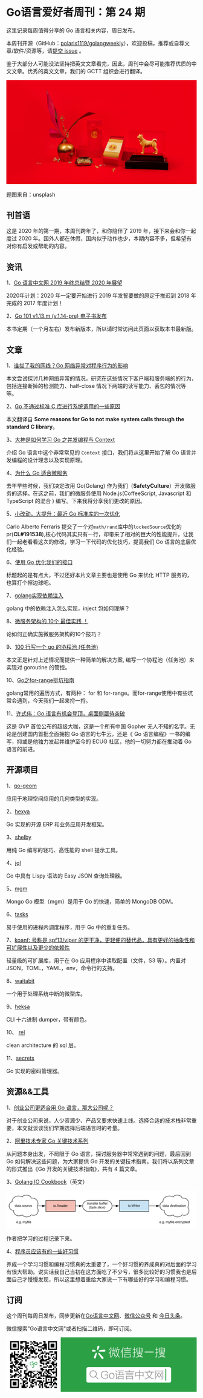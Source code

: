 # Go语言爱好者周刊：第 24 期

这里记录每周值得分享的 Go 语言相关内容，周日发布。

本周刊开源（GitHub：[polaris1119/golangweekly](https://github.com/polaris1119/golangweekly)），欢迎投稿，推荐或自荐文章/软件/资源等，请[提交 issue](https://github.com/polaris1119/golangweekly/issues) 。

鉴于大部分人可能没法坚持把英文文章看完，因此，周刊中会尽可能推荐优质的中文文章。优秀的英文文章，我们的 GCTT 组织会进行翻译。

![](imgs/issue024/cover.jpeg)

题图来自：unsplash


## 刊首语

这是 2020 年的第一期，本周刊跨年了，和你陪伴了 2019 年，接下来会和你一起度过 2020 年。国外人都在休假，国内似乎动作也少，本期内容不多，但希望有对你有启发或帮助的内容。

## 资讯

1、[Go 语言中文网 2019 年终总结暨 2020 年展望](https://mp.weixin.qq.com/s/QzbQH0X04B8pa4e34XSISA)

2020年计划：2020 年一定要开始进行 2019 年发誓要做的原定于推迟到 2018 年完成的 2017 年度计划！

2、[Go 101 v1.13.m (v.1.14-pre) 电子书发布](https://github.com/golang101/golang101/releases)

本书定期（一个月左右）发布新版本，所以请时常访问此页面以获取本书最新版。

## 文章

1、[谁拔了我的网线？Go 网络异常对程序行为的影响](https://mp.weixin.qq.com/s/xXTsroriaub61Sjx8LuHKA)

本文尝试探讨几种网络异常的情况，研究在这些情况下客户端和服务端的的行为，包括连接断掉的检测能力、half-close 情况下两端的读写能力、丢包的情况等等。

2、[Go 不通过标准 C 库进行系统调用的一些原因](https://mp.weixin.qq.com/s/Ry1-ke62GXWNoN-4dUjKeQ)

本文翻译自 **Some reasons for Go to not make system calls through the standard C library**。

3、[大神是如何学习 Go 之并发编程与 Context](https://mp.weixin.qq.com/s/fRb4G74LW-es87jxWkiByw)

介绍 Go 语言中这个非常常见的 `Context` 接口，我们将从这里开始了解 Go 语言并发编程的设计理念以及实现原理。

4、[为什么 Go 适合微服务](https://mp.weixin.qq.com/s/ypR0CM32I2Z1unVwrFZ2hQ)

去年早些时候，我们决定改用 Go(Golang) 作为我们（**SafetyCulture**）开发微服务的选择。在这之前，我们的微服务使用 Node.js(CoffeeScript, Javascript 和 TypeScript 的混合 ) 编写。下来我将分享我们更改的原因。

5、[小改动，大提升：最近 Go 标准库的一次优化](https://mp.weixin.qq.com/s/ipVRZOEJwaUXt2HE8kx2Lg)

Carlo Alberto Ferraris 提交了一个对`math/rand`库中的`lockedSource`优化的 pr(**CL#191538**),核心代码其实只有一行，却带来了相对的巨大的性能提升，让我们一起老看看这次的修改，学习一下代码的优化技巧，提高我们 Go 语言的底层优化经验。

6、[使用 Go 优化我们的接口](https://juejin.im/post/5e09e2d16fb9a016536ed0e5)

标题起的是有点大，不过还好本片文章主要也是使用 Go 来优化 HTTP 服务的，也算打个擦边球吧。

7、[golang实现依赖注入](https://mp.weixin.qq.com/s/CYT4v-s_ouAGSrUI_j4Ecw)

golang 中的依赖注入怎么实现，inject 包如何理解？

8、[微服务架构的 10个 最佳实践 ！](https://mp.weixin.qq.com/s/-N_PC6t1iMAu3OgEKGOg1g)

论如何正确实施微服务架构的10个技巧？

9、[100 行写一个 go 的协程池 (任务池)](https://segmentfault.com/a/1190000021468353)

本文正是针对上述情况而提供一种简单的解决方案, 编写一个协程池（任务池）来实现对 goroutine 的管控。

10、[Go之for-range排坑指南](http://blog.newbmiao.com/2020/01/03/dig101-golang-for-range.html)

golang常用的遍历方式，有两种： for 和 for-range。而for-range使用中有些坑常会遇到，今天我们一起来捋一捋。

11、[许式伟：Go 语言有机会登顶，桌面侧亟待突破](https://mp.weixin.qq.com/s/PFvl0CNEyN7uTebxPj5O9g)

这是 GVP 首位公布的超级大咖，这是一个所有中国 Gopher 无人不知的名字。无论是创建国内首批全面拥抱 Go 语言的七牛云，还是《 Go 语言编程》一书的编写，抑或是他独力发起并维护至今的 ECUG 社区，他的一切努力都在推动着 Go 语言的前进。

## 开源项目

1、[go-geom](https://github.com/twpayne/go-geom)

应用于地理空间应用的几何类型的实现。

2、[hexya](https://github.com/hexya-erp/hexya)

Go 实现的开源 ERP 和业务应用开发框架。

3、[shelby](https://github.com/athul/shelby)

用纯 Go 编写的轻巧、高性能的 shell 提示工具。

4、[jql](https://github.com/cube2222/jql)

Go 中具有 Lispy 语法的 Easy JSON 查询处理器。

5、[mgm](https://github.com/kamva/mgm)

Mongo Go 模型（mgm）是用于 Go 的快速，简单的 MongoDB ODM。

6、[tasks](https://github.com/madflojo/tasks)

易于使用的进程内调度程序，用于 Go 中的重复任务。

7、[koanf: 号称是 spf13/viper 的更干净，更轻便的替代品，具有更好的抽象性和可扩展性以及更少的依赖性](https://github.com/knadh/koanf)

轻量级的可扩展库，用于在 Go 应用程序中读取配置（文件，S3 等）。内置对 JSON，TOML，YAML，env，命令行的支持。

8、[waitabit](https://github.com/heartwilltell/waitabit)

一个用于处理系统中断的微型库。

9、[heksa](https://github.com/raspi/heksa)

CLI 十六进制 dumper，带有颜色。

10、 [rel](https://github.com/Fs02/rel)

clean architecture 的 sql 层。

11、[secrets](https://github.com/jarmo/secrets)

Go 实现的密码管理器。

## 资源&&工具

1、[创业公司更适合用 Go 语言，那大公司呢？](https://mp.weixin.qq.com/s/Pd4No6XVd2UNMoTfG9gUyg)

对于创业公司来说，人少资源少、产品又要求快速上线。选择合适的技术栈非常重要，本文就谈谈我们早期选择后端语言时的考量。

2、[阿里技术专家 Go 关键技术系列](https://mp.weixin.qq.com/s/tEW9nm89eaD7vJnXqxhuqQ)

从问题本身出发，不局限于 Go 语言，探讨服务器中常常遇到的问题，最后回到 Go 如何解决这些问题，为大家提供 Go 开发的关键技术指南。我们将以系列文章的形式推出《Go 开发的关键技术指南》，共有 4 篇文章。

3、[Golang IO Cookbook](https://github.com/jesseduffield/notes/wiki/Golang-IO-Cookbook)（英文）

![](imgs/issue024/go-io.png)

作者把学习的过程记录下来。

4、[程序员应该有的一些好习惯](https://github.com/Snailclimb/programmer-advancement)

养成一个学习习惯和编程习惯真的太重要了，一个好习惯的养成真的对后面的学习有很大帮助。说实话我自己当初在这方面吃了不少亏，很多比较好的习惯我也是后面自己才慢慢发现，所以这里想着重给大家说一下有哪些好的学习和编程习惯。

## 订阅

这个周刊每周日发布，同步更新在[Go语言中文网](https://studygolang.com/go/weekly)、[微信公众号](https://weixin.sogou.com/weixin?query=Go%E8%AF%AD%E8%A8%80%E4%B8%AD%E6%96%87%E7%BD%91) 和 [今日头条](https://www.toutiao.com/c/user/59903081459/#mid=1586087918877709)。

微信搜索"Go语言中文网"或者扫描二维码，即可订阅。

![wechat](imgs/wechat.png)
